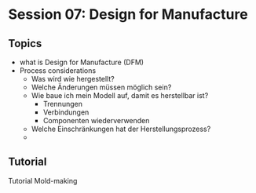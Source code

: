# Session 07: Design for Manufacture

## Topics

- what is Design for Manufacture (DFM)
- Process considerations
  - Was wird wie hergestellt?
  - Welche Änderungen müssen möglich sein? 
  - Wie baue ich mein Modell auf, damit es herstellbar ist? 
    - Trennungen 
    - Verbindungen 
    - Componenten wiederverwenden
  - Welche Einschränkungen hat der Herstellungsprozess? 
  - 

## Tutorial 

Tutorial Mold-making 




